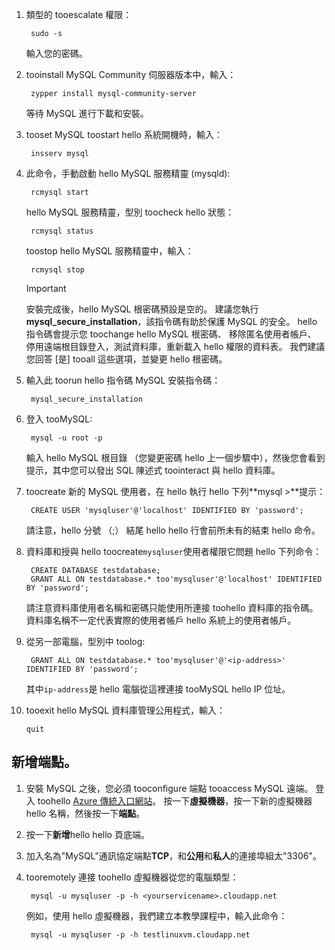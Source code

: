 
1. 類型的 tooescalate 權限：
   
        sudo -s
   
    輸入您的密碼。
2. tooinstall MySQL Community 伺服器版本中，輸入：
   
        zypper install mysql-community-server
   
    等待 MySQL 進行下載和安裝。
3. tooset MySQL toostart hello 系統開機時，輸入：
   
        insserv mysql
4. 此命令，手動啟動 hello MySQL 服務精靈 (mysqld):
   
        rcmysql start
   
    hello MySQL 服務精靈，型別 toocheck hello 狀態：
   
        rcmysql status
   
    toostop hello MySQL 服務精靈中，輸入：
   
        rcmysql stop
   
   > [!IMPORTANT]
   > 安裝完成後，hello MySQL 根密碼預設是空的。 建議您執行 **mysql\_secure\_installation**，該指令碼有助於保護 MySQL 的安全。 hello 指令碼會提示您 toochange hello MySQL 根密碼、 移除匿名使用者帳戶、 停用遠端根目錄登入，測試資料庫，重新載入 hello 權限的資料表。 我們建議您回答 [是] tooall 這些選項，並變更 hello 根密碼。
   > 
   > 
5. 輸入此 toorun hello 指令碼 MySQL 安裝指令碼：
   
        mysql_secure_installation
6. 登入 tooMySQL:
   
        mysql -u root -p
   
    輸入 hello MySQL 根目錄 （您變更密碼 hello 上一個步驟中），然後您會看到提示，其中您可以發出 SQL 陳述式 toointeract 與 hello 資料庫。
7. toocreate 新的 MySQL 使用者，在 hello 執行 hello 下列**mysql >**提示：
   
        CREATE USER 'mysqluser'@'localhost' IDENTIFIED BY 'password';
   
    請注意，hello 分號 （;） 結尾 hello hello 行會前所未有的結束 hello 命令。
8. 資料庫和授與 hello toocreate`mysqluser`使用者權限它問題 hello 下列命令：
   
        CREATE DATABASE testdatabase;
        GRANT ALL ON testdatabase.* too'mysqluser'@'localhost' IDENTIFIED BY 'password';
   
    請注意資料庫使用者名稱和密碼只能使用所連接 toohello 資料庫的指令碼。  資料庫名稱不一定代表實際的使用者帳戶 hello 系統上的使用者帳戶。
9. 從另一部電腦，型別中 toolog:
   
        GRANT ALL ON testdatabase.* too'mysqluser'@'<ip-address>' IDENTIFIED BY 'password';
   
    其中`ip-address`是 hello 電腦從這裡連接 tooMySQL hello IP 位址。
10. tooexit hello MySQL 資料庫管理公用程式，輸入：
    
        quit

## <a name="add-an-endpoint"></a>新增端點。
1. 安裝 MySQL 之後，您必須 tooconfigure 端點 tooaccess MySQL 遠端。 登入 toohello [Azure 傳統入口網站][AzurePortal]。 按一下**虛擬機器**，按一下新的虛擬機器 hello 名稱，然後按一下**端點**。
2. 按一下**新增**hello hello 頁底端。
3. 加入名為"MySQL"通訊協定端點**TCP**，和**公用**和**私人**的連接埠組太"3306"。
4. tooremotely 連接 toohello 虛擬機器從您的電腦類型：
   
        mysql -u mysqluser -p -h <yourservicename>.cloudapp.net
   
    例如，使用 hello 虛擬機器，我們建立本教學課程中，輸入此命令：
   
        mysql -u mysqluser -p -h testlinuxvm.cloudapp.net

[MySQLDocs]: http://dev.mysql.com/doc/
[AzurePortal]: http://manage.windowsazure.com

[Image9]: ./media/install-and-run-mysql-on-opensuse-vm/LinuxVmAddEndpointMySQL.png
